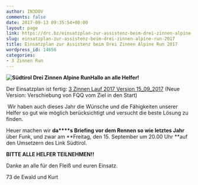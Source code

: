 ```yaml
---
author: IN3DOV
comments: false
date: 2017-09-13 09:35:54+00:00
layout: page
link: https://drc.bz/einsatzplan-zur-assistenz-beim-drei-zinnen-alpine-run-2017/
slug: einsatzplan-zur-assistenz-beim-drei-zinnen-alpine-run-2017
title: Einsatzplan zur Assistenz beim Drei Zinnen Alpine Run 2017
wordpress_id: 14656
categories:
- 3 Zinnen Run
---
```


**![Südtirol Drei Zinnen Alpine Run](http://www.dreizinnenlauf.com/img/logo.png)Hallo an alle Helfer!**


Der Einsatzplan ist fertig: [3 Zinnen Lauf 2017 Version 15_09_2017](https://drc.bz/wp-content/uploads/2017/09/3-Zinnen-Lauf-2017-Version-15_09_2017.docx) (Neue Version: Verschiebung von FQQ vom Ziel in den Start)




 Wir haben auch dieses Jahr die Wünsche und die Fähigkeiten unserer Helfer so gut wie möglich berücksichtigt und versucht die beste Lösung zu finden.




Heuer machen wir **da****s Briefing vor dem Rennen so wie letztes Jahr** über Funk, und zwar am **Freitag, den 15. September um 20.00 Uhr **auf den Umsetzern des Link Südtirol.


**BITTE ALLE HELFER TEILNEHMEN!!**

Danke an alle für den Fleiß und euren Einsatz.

73 de Ewald und Kurt


